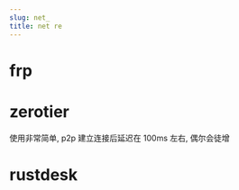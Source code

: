 ```yaml
---
slug: net_
title: net re
---
```



# frp


# zerotier 
使用非常简单, p2p 建立连接后延迟在 100ms 左右, 偶尔会徒增


# rustdesk
